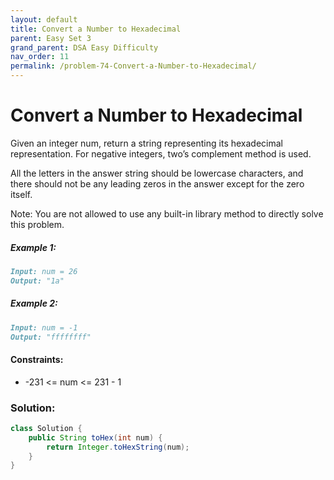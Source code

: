 ```yaml
---
layout: default
title: Convert a Number to Hexadecimal
parent: Easy Set 3
grand_parent: DSA Easy Difficulty
nav_order: 11
permalink: /problem-74-Convert-a-Number-to-Hexadecimal/
---
```

# Convert a Number to Hexadecimal

Given an integer num, return a string representing its hexadecimal representation. For negative integers, two’s complement method is used.

All the letters in the answer string should be lowercase characters, and there should not be any leading zeros in the answer except for the zero itself.

Note: You are not allowed to use any built-in library method to directly solve this problem.

##### Example 1:
```markdown
Input: num = 26
Output: "1a"
```
##### Example 2:
```markdown
Input: num = -1
Output: "ffffffff"
```
#### Constraints:
* -231 <= num <= 231 - 1

### Solution:
```java
class Solution {
    public String toHex(int num) {
        return Integer.toHexString(num);
    }
}
```

